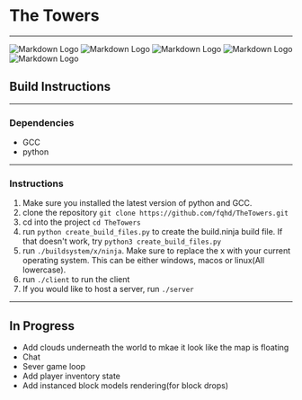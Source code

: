 # The Towers
---

![Markdown Logo](https://i.imgur.com/Z93zZlr.png)
![Markdown Logo](https://i.imgur.com/o7fQ2NW.png)
![Markdown Logo](https://img.shields.io/badge/build-stable-brightgreen)
![Markdown Logo](https://img.shields.io/badge/version-1.1.0-blue)
![Markdown Logo](https://tokei.rs/b1/github/fqhd/TheTowers)

## Build Instructions
---
### Dependencies
- GCC
- python
---
### Instructions
1. Make sure you installed the latest version of python and GCC.
1. clone the repository `git clone https://github.com/fqhd/TheTowers.git`
1. cd into the project `cd TheTowers`
1. run `python create_build_files.py` to create the build.ninja build file. If that doesn't work, try `python3 create_build_files.py`
1. run `./buildsystem/x/ninja`. Make sure to replace the x with your current operating system. This can be either windows, macos or linux(All lowercase).
1. run `./client` to run the client
1. If you would like to host a server, run `./server`

---
## In Progress
- Add clouds underneath the world to mkae it look like the map is floating
- Chat
- Sever game loop
- Add player inventory state
- Add instanced block models rendering(for block drops)
